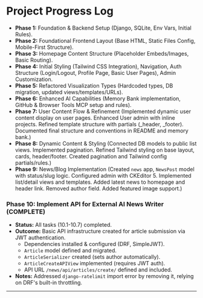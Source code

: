 # Project Progress Log

*   **Phase 1:** Foundation & Backend Setup (Django, SQLite, Env Vars, Initial Rules).
*   **Phase 2:** Foundational Frontend Layout (Base HTML, Static Files Config, Mobile-First Structure).
*   **Phase 3:** Homepage Content Structure (Placeholder Embeds/Images, Basic Routing).
*   **Phase 4:** Initial Styling (Tailwind CSS Integration), Navigation, Auth Structure (Login/Logout, Profile Page, Basic User Pages), Admin Customization.
*   **Phase 5:** Refactored Visualization Types (Hardcoded types, DB migration, updated views/templates/URLs).
*   **Phase 6:** Enhanced AI Capabilities (Memory Bank implementation, GitHub & Browser Tools MCP setup and rules).
*   **Phase 7:** User Content Flow & Refinement (Implemented dynamic user content display on user pages. Enhanced User admin with inline projects. Refined template structure with partials (_header, _footer). Documented final structure and conventions in README and memory bank.)
*   **Phase 8:** Dynamic Content & Styling (Connected DB models to public list views. Implemented pagination. Refined Tailwind styling on base layout, cards, header/footer. Created pagination and Tailwind config partials/rules.)
*   **Phase 9:** News/Blog Implementation (Created `news` app, `NewsPost` model with status/slug logic. Configured admin with CKEditor 5. Implemented list/detail views and templates. Added latest news to homepage and header link. Removed author field. Added featured image support.)

### Phase 10: Implement API for External AI News Writer (COMPLETE)
- **Status:** All tasks (10.1-10.7) completed.
- **Outcome:** Basic API infrastructure created for article submission via JWT authentication.
    - Dependencies installed & configured (DRF, SimpleJWT).
    - `Article` model defined and migrated.
    - `ArticleSerializer` created (sets author automatically).
    - `ArticleCreateAPIView` implemented (requires JWT auth).
    - API URL `/news/api/articles/create/` defined and included.
- **Notes:** Addressed `django-ratelimit` import error by removing it, relying on DRF's built-in throttling.

--- 